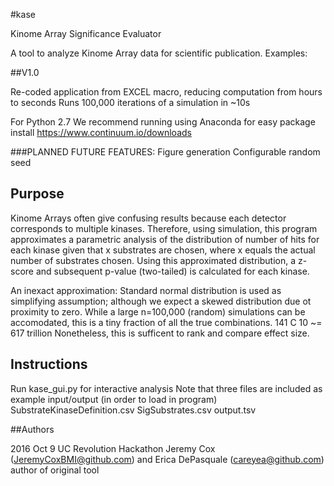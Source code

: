 #kase

Kinome Array Significance Evaluator

A tool to analyze Kinome Array data for scientific publication.
Examples:


##V1.0

Re-coded application from EXCEL macro, reducing computation from hours to seconds
Runs 100,000 iterations of a simulation in ~10s

For Python 2.7
We recommend running using Anaconda for easy package install
https://www.continuum.io/downloads


###PLANNED FUTURE FEATURES:
    Figure generation
    Configurable random seed

## Purpose

Kinome Arrays often give confusing results because each detector corresponds to multiple kinases.
Therefore, using simulation, this program approximates a parametric analysis of the distribution of number of hits
for each kinase given that x substrates are chosen, where x equals the actual number of substrates chosen.
Using this approximated distribution, a z-score and subsequent p-value (two-tailed) is calculated for each kinase.

An inexact approximation:
    Standard normal distribution is used as simplifying assumption; although we expect a skewed distribution due ot proximity to zero.
    While a large n=100,000 (random) simulations can be accomodated, this is a tiny fraction of all the true
    combinations.  141 C 10 ~= 617 trillion
    Nonetheless, this is sufficent to rank and compare effect size.

## Instructions

Run kase_gui.py for interactive analysis
Note that three files are included as example input/output (in order to load in program)
    SubstrateKinaseDefinition.csv
    SigSubstrates.csv
    output.tsv


##Authors

2016 Oct 9 UC Revolution Hackathon
            Jeremy Cox          (JeremyCoxBMI@github.com)
            and
            Erica DePasquale    (careyea@github.com)        author of original tool